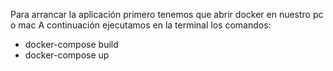 Para arrancar la aplicación primero tenemos que abrir docker en nuestro pc o mac
A continuación ejecutamos en la terminal los comandos:
- docker-compose build
- docker-compose up